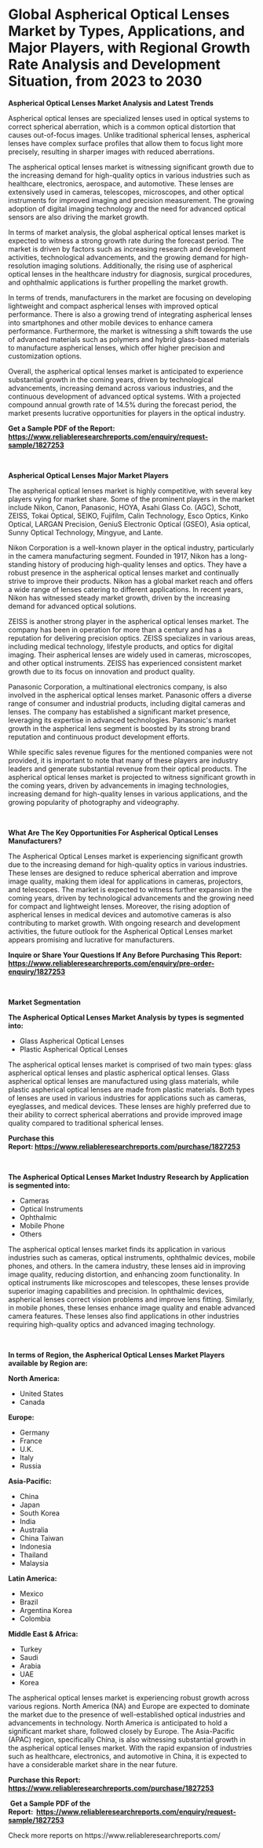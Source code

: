<p><h1>Global Aspherical Optical Lenses Market by Types, Applications, and Major Players, with Regional Growth Rate Analysis and Development Situation, from 2023 to 2030</h1></p><p><strong>Aspherical Optical Lenses Market Analysis and Latest Trends</strong></p>
<p><p>Aspherical optical lenses are specialized lenses used in optical systems to correct spherical aberration, which is a common optical distortion that causes out-of-focus images. Unlike traditional spherical lenses, aspherical lenses have complex surface profiles that allow them to focus light more precisely, resulting in sharper images with reduced aberrations.</p><p>The aspherical optical lenses market is witnessing significant growth due to the increasing demand for high-quality optics in various industries such as healthcare, electronics, aerospace, and automotive. These lenses are extensively used in cameras, telescopes, microscopes, and other optical instruments for improved imaging and precision measurement. The growing adoption of digital imaging technology and the need for advanced optical sensors are also driving the market growth.</p><p>In terms of market analysis, the global aspherical optical lenses market is expected to witness a strong growth rate during the forecast period. The market is driven by factors such as increasing research and development activities, technological advancements, and the growing demand for high-resolution imaging solutions. Additionally, the rising use of aspherical optical lenses in the healthcare industry for diagnosis, surgical procedures, and ophthalmic applications is further propelling the market growth.</p><p>In terms of trends, manufacturers in the market are focusing on developing lightweight and compact aspherical lenses with improved optical performance. There is also a growing trend of integrating aspherical lenses into smartphones and other mobile devices to enhance camera performance. Furthermore, the market is witnessing a shift towards the use of advanced materials such as polymers and hybrid glass-based materials to manufacture aspherical lenses, which offer higher precision and customization options.</p><p>Overall, the aspherical optical lenses market is anticipated to experience substantial growth in the coming years, driven by technological advancements, increasing demand across various industries, and the continuous development of advanced optical systems. With a projected compound annual growth rate of 14.5% during the forecast period, the market presents lucrative opportunities for players in the optical industry.</p></p>
<p><strong>Get a Sample PDF of the Report:&nbsp; <a href="https://www.reliableresearchreports.com/enquiry/request-sample/1827253">https://www.reliableresearchreports.com/enquiry/request-sample/1827253</a></strong></p>
<p>&nbsp;</p>
<p><strong>Aspherical Optical Lenses Major Market Players</strong></p>
<p><p>The aspherical optical lenses market is highly competitive, with several key players vying for market share. Some of the prominent players in the market include Nikon, Canon, Panasonic, HOYA, Asahi Glass Co. (AGC), Schott, ZEISS, Tokai Optical, SEIKO, Fujifilm, Calin Technology, Esco Optics, Kinko Optical, LARGAN Precision, GeniuS Electronic Optical (GSEO), Asia optical, Sunny Optical Technology, Mingyue, and Lante.</p><p>Nikon Corporation is a well-known player in the optical industry, particularly in the camera manufacturing segment. Founded in 1917, Nikon has a long-standing history of producing high-quality lenses and optics. They have a robust presence in the aspherical optical lenses market and continually strive to improve their products. Nikon has a global market reach and offers a wide range of lenses catering to different applications. In recent years, Nikon has witnessed steady market growth, driven by the increasing demand for advanced optical solutions.</p><p>ZEISS is another strong player in the aspherical optical lenses market. The company has been in operation for more than a century and has a reputation for delivering precision optics. ZEISS specializes in various areas, including medical technology, lifestyle products, and optics for digital imaging. Their aspherical lenses are widely used in cameras, microscopes, and other optical instruments. ZEISS has experienced consistent market growth due to its focus on innovation and product quality.</p><p>Panasonic Corporation, a multinational electronics company, is also involved in the aspherical optical lenses market. Panasonic offers a diverse range of consumer and industrial products, including digital cameras and lenses. The company has established a significant market presence, leveraging its expertise in advanced technologies. Panasonic's market growth in the aspherical lens segment is boosted by its strong brand reputation and continuous product development efforts.</p><p>While specific sales revenue figures for the mentioned companies were not provided, it is important to note that many of these players are industry leaders and generate substantial revenue from their optical products. The aspherical optical lenses market is projected to witness significant growth in the coming years, driven by advancements in imaging technologies, increasing demand for high-quality lenses in various applications, and the growing popularity of photography and videography.</p></p>
<p>&nbsp;</p>
<p><strong>What Are The Key Opportunities For Aspherical Optical Lenses Manufacturers?</strong></p>
<p><p>The Aspherical Optical Lenses market is experiencing significant growth due to the increasing demand for high-quality optics in various industries. These lenses are designed to reduce spherical aberration and improve image quality, making them ideal for applications in cameras, projectors, and telescopes. The market is expected to witness further expansion in the coming years, driven by technological advancements and the growing need for compact and lightweight lenses. Moreover, the rising adoption of aspherical lenses in medical devices and automotive cameras is also contributing to market growth. With ongoing research and development activities, the future outlook for the Aspherical Optical Lenses market appears promising and lucrative for manufacturers.</p></p>
<p><strong>Inquire or Share Your Questions If Any Before Purchasing This Report: <a href="https://www.reliableresearchreports.com/enquiry/pre-order-enquiry/1827253">https://www.reliableresearchreports.com/enquiry/pre-order-enquiry/1827253</a></strong></p>
<p>&nbsp;</p>
<p><strong>Market Segmentation</strong></p>
<p><strong>The Aspherical Optical Lenses Market Analysis by types is segmented into:</strong></p>
<p><ul><li>Glass Aspherical Optical Lenses</li><li>Plastic Aspherical Optical Lenses</li></ul></p>
<p><p>The aspherical optical lenses market is comprised of two main types: glass aspherical optical lenses and plastic aspherical optical lenses. Glass aspherical optical lenses are manufactured using glass materials, while plastic aspherical optical lenses are made from plastic materials. Both types of lenses are used in various industries for applications such as cameras, eyeglasses, and medical devices. These lenses are highly preferred due to their ability to correct spherical aberrations and provide improved image quality compared to traditional spherical lenses.</p></p>
<p><strong>Purchase this Report:&nbsp;<a href="https://www.reliableresearchreports.com/purchase/1827253">https://www.reliableresearchreports.com/purchase/1827253</a></strong></p>
<p>&nbsp;</p>
<p><strong>The Aspherical Optical Lenses Market Industry Research by Application is segmented into:</strong></p>
<p><ul><li>Cameras</li><li>Optical Instruments</li><li>Ophthalmic</li><li>Mobile Phone</li><li>Others</li></ul></p>
<p><p>The aspherical optical lenses market finds its application in various industries such as cameras, optical instruments, ophthalmic devices, mobile phones, and others. In the camera industry, these lenses aid in improving image quality, reducing distortion, and enhancing zoom functionality. In optical instruments like microscopes and telescopes, these lenses provide superior imaging capabilities and precision. In ophthalmic devices, aspherical lenses correct vision problems and improve lens fitting. Similarly, in mobile phones, these lenses enhance image quality and enable advanced camera features. These lenses also find applications in other industries requiring high-quality optics and advanced imaging technology.</p></p>
<p>&nbsp;</p>
<p><strong>In terms of Region, the Aspherical Optical Lenses Market Players available by Region are:</strong></p>
<p>
    <p> <strong> North America: </strong>
        <ul>
            <li>United States</li>
            <li>Canada</li>
        </ul>
        </p> 
    <p> <strong> Europe: </strong>
        <ul>
            <li>Germany</li>
            <li>France</li>
            <li>U.K.</li>
            <li>Italy</li>
            <li>Russia</li>
        </ul>
        </p> 
    <p> <strong> Asia-Pacific: </strong>
        <ul>
            <li>China</li>
            <li>Japan</li>
            <li>South Korea</li>
            <li>India</li>
            <li>Australia</li>
            <li>China Taiwan</li>
            <li>Indonesia</li>
            <li>Thailand</li>
            <li>Malaysia</li>
        </ul>
        </p> 
    <p> <strong> Latin America: </strong>
        <ul>
            <li>Mexico</li>
            <li>Brazil</li>
            <li>Argentina Korea</li>
            <li>Colombia</li>
        </ul>
        </p> 
    <p> <strong> Middle East & Africa: </strong>
        <ul>
            <li>Turkey</li>
            <li>Saudi</li>
            <li>Arabia</li>
            <li>UAE</li>
            <li>Korea</li>
        </ul>
    </p>
    </p>
<p><p>The aspherical optical lenses market is experiencing robust growth across various regions. North America (NA) and Europe are expected to dominate the market due to the presence of well-established optical industries and advancements in technology. North America is anticipated to hold a significant market share, followed closely by Europe. The Asia-Pacific (APAC) region, specifically China, is also witnessing substantial growth in the aspherical optical lenses market. With the rapid expansion of industries such as healthcare, electronics, and automotive in China, it is expected to have a considerable market share in the near future.</p></p>
<p><strong>Purchase this Report: <a href="https://www.reliableresearchreports.com/purchase/1827253">https://www.reliableresearchreports.com/purchase/1827253</a></strong></p>
<p>&nbsp;<strong>Get a Sample PDF of the Report:&nbsp;&nbsp;<a href="https://www.reliableresearchreports.com/enquiry/request-sample/1827253">https://www.reliableresearchreports.com/enquiry/request-sample/1827253</a></strong></p>
<p><strong></strong></p>
<p>Check more reports on https://www.reliableresearchreports.com/</p>